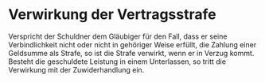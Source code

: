 # Verwirkung der Vertragsstrafe

Verspricht der Schuldner dem Gläubiger für den Fall, dass er seine Verbindlichkeit nicht oder nicht in gehöriger Weise erfüllt, die Zahlung einer Geldsumme als Strafe, so ist die Strafe verwirkt, wenn er in Verzug kommt. Besteht die geschuldete Leistung in einem Unterlassen, so tritt die Verwirkung mit der Zuwiderhandlung ein.